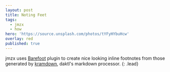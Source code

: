 ```yaml
---
layout: post
title: Noting Feet
tags:
  - jmzx
  - how
hero: 'https://source.unsplash.com/photos/tYFyHYbuHcw'
overlay: red
published: true
---
```


jmzx uses [Barefoot](https://github.com/philgruneich/barefoot) plugin to create nice looking inline footnotes from those generated by [kramdown](https://kramdown.gettalong.org/), daktl's markdown processor.
{: .lead}

[^1]: Here's one for example
